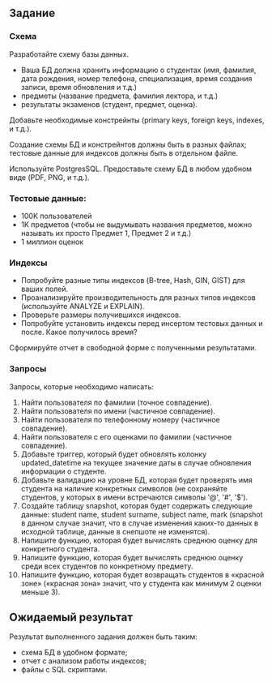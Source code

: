 ## Задание

### Схема

Разработайте схему базы данных.

- Ваша БД должна хранить информацию о студентах (имя, фамилия, дата рождения, номер телефона, специализация, время
  создания записи, время обновления и т.д.)
- предметы (название предмета, фамилия лектора, и т.д.)
- результаты экзаменов (студент, предмет, оценка).

Добавьте необходимые констрейнты (primary keys, foreign keys, indexes, и т.д.).

Создание схемы БД и констрейнтов должны быть в разных файлах;
тестовые данные для индексов должны быть в отдельном файле.

Используйте PostgresSQL. Предоставьте схему БД в любом удобном виде (PDF, PNG, и т.д.).

### Тестовые данные:

- 100K пользователей
- 1K предметов (чтобы не выдумывать названия предметов, можно называть их просто Предмет 1, Предмет 2 и т.д.)
- 1 миллион оценок

### Индексы

- Попробуйте разные типы индексов (B-tree, Hash, GIN, GIST) для ваших полей.
- Проанализируйте производительность для разных типов индексов (используйте ANALYZE и EXPLAIN).
- Проверьте размеры получившихся индексов.
- Попробуйте установить индексы перед инсертом тестовых данных и после. Какое получилось время?

Сформируйте отчет в свободной форме с полученными результатами.

### Запросы

Запросы, которые необходимо написать:

1. Найти пользователя по фамилии (точное совпадение).
2. Найти пользователя по имени (частичное совпадение).
3. Найти пользователя по телефонному номеру (частичное совпадение).
4. Найти пользователя с его оценками по фамилии (частичное совпадение).
5. Добавьте триггер, который будет обновлять колонку updated_datetime на текущее значение даты в случае обновления
   информации о студенте.
6. Добавьте валидацию на уровне БД, которая будет проверять имя студента на наличие конкретных символов (не сохраняйте
   студентов, у которых в имени встречаются символы '@', '#', '$').
7. Создайте таблицу snapshot, которая будет содержать следующие данные: student name, student surname, subject name,
   mark (snapshot в данном случае значит, что в случае изменения каких-то данных в исходной таблице, данные в снепшоте
   не изменятся).
8. Напишите функцию, которая будет вычислять среднюю оценку для конкретного студента.
9. Напишите функцию, которая будет вычислять среднюю оценку среди всех студентов по конкретному предмету.
10. Напишите функцию, которая будет возвращать студентов в «красной зоне» («красная зона» значит, что у студента как
    минимум 2 оценки меньше 3).

## Ожидаемый результат

Результат выполненного задания должен быть таким:

- схема БД в удобном формате;
- отчет с анализом работы индексов;
- файлы с SQL скриптами.